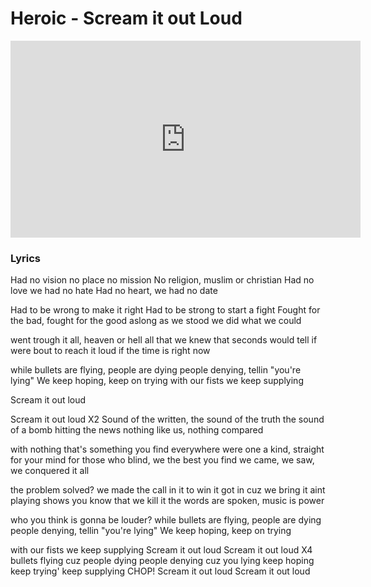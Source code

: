 # Heroic - Scream it out Loud

<iframe width="560" height="315" src="https://www.youtube-nocookie.com/embed/_VTwPSO1CPc" frameborder="0" allow="accelerometer; autoplay; encrypted-media; gyroscope; picture-in-picture" allowfullscreen></iframe>

### Lyrics

Had no vision no place no mission
No religion, muslim or christian
Had no love we had no hate
Had no heart, we had no date

Had to be wrong to make it right
Had to be strong to start a fight
Fought for the bad, fought for the good
aslong as we stood we did what we could

went trough it all, heaven or hell
all that we knew that seconds would tell
if were bout to reach it loud
if the time is right now

while bullets are flying, people are dying
people denying, tellin "you're lying"
We keep hoping, keep on trying
with our fists we keep supplying

Scream it out loud

Scream it out loud X2
Sound of the written, the sound of the truth
the sound of a bomb hitting the news
nothing like us, nothing compared

with nothing that's something you find everywhere
were one a kind, straight for your mind
for those who blind, we the best you find
we came, we saw, we conquered it all

the problem solved? we made the call
in it to win it got in cuz we bring it
aint playing shows you know that we kill it
the words are spoken, music is power

who you think is gonna be louder?
while bullets are flying, people are dying
people denying, tellin "you're lying"
We keep hoping, keep on trying

with our fists we keep supplying
Scream it out loud
Scream it out loud X4
bullets flying
cuz people dying
people denying
cuz you lying
keep hoping
keep trying'
keep supplying
CHOP!
Scream it out loud
Scream it out loud
